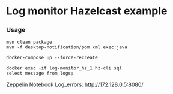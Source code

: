 # Log monitor Hazelcast example

### Usage

```
mvn clean package
mvn -f desktop-notification/pom.xml exec:java

docker-compose up --force-recreate

docker exec -it log-monitor_hz_1 hz-cli sql
select message from logs;
```

Zeppelin Notebook Log_errors: http://172.128.0.5:8080/